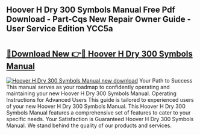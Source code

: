 ## Hoover H Dry 300 Symbols Manual Free Pdf Download - Part-Cqs New Repair Owner Guide - User Service Edition YCC5a

# <h2><a href="http://cf29654.oget.top/?id=Hoover+H+Dry+300+Symbols+Manual">🔗Download New 👉🔴 Hoover H Dry 300 Symbols Manual</a></h2>

[![Hoover H Dry 300 Symbols Manual new download](https://i.imgur.com/5g1atiW.png)](http://cf29654.oget.top/?id=Hoover+H+Dry+300+Symbols+Manual)
Your Path to Success This manual serves as your roadmap to confidently operating and maintaining your new Hoover H Dry 300 Symbols Manual. Operating Instructions for Advanced Users This guide is tailored to experienced users of your new Hoover H Dry 300 Symbols Manual. This Hoover H Dry 300 Symbols Manual features a comprehensive set of features to cater to your specific needs. Your Satisfaction is Guaranteed Hoover H Dry 300 Symbols Manual. We stand behind the quality of our products and services.

